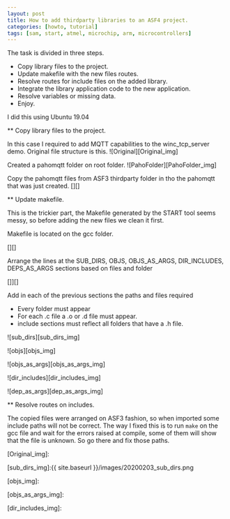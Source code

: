 ```yaml
---
layout: post
title: How to add thirdparty libraries to an ASF4 project.
categories: [howto, tutorial]
tags: [sam, start, atmel, microchip, arm, microcontrollers]
---
```


The task is divided in three steps.

* Copy library files to the project.
* Update makefile with the new files routes.
* Resolve routes for include files on the added library.
* Integrate the library application code to the new application.
* Resolve variables or missing data.
* Enjoy.

I did this using Ubuntu 19.04

** Copy library files to the project.

In this case I required to add MQTT capabilities to the winc_tcp_server demo.
Original file structure is this.
![Original][Original_img]

Created a pahomqtt folder on root folder.
![PahoFolder][PahoFolder_img]

Copy the pahomqtt files from ASF3 thirdparty folder in tho the pahomqtt that was just created.
[][]

** Update makefile.

This is the trickier part, the Makefile generated by the START tool seems messy, so before adding the new files we clean it first. 

Makefile is located on the gcc folder.

[][]

Arrange the lines at the SUB_DIRS, OBJS, OBJS_AS_ARGS, DIR_INCLUDES, DEPS_AS_ARGS sections based on files and folder

[]][]

Add in each of the previous sections the paths and files required 
 * Every folder must appear
 * For each .c file a .o or .d file must appear.
 * include sections must reflect all folders that have a .h file.

![sub_dirs][sub_dirs_img]

![objs][objs_img]

![objs_as_args][objs_as_args_img]

![dir_includes][dir_includes_img]

![dep_as_args][dep_as_args_img]

** Resolve routes on includes.

The copied files were arranged on ASF3 fashion, so when imported some include paths will not be correct.
The way I fixed this is to run `make` on the gcc file and wait for the errors raised at compile, some of them will show that the file is unknown. So go there and fix those paths.




[Original_img]:

[sub_dirs_img]:{{ site.baseurl }}/images/20200203_sub_dirs.png

[objs_img]:

[objs_as_args_img]:

[dir_includes_img]:
